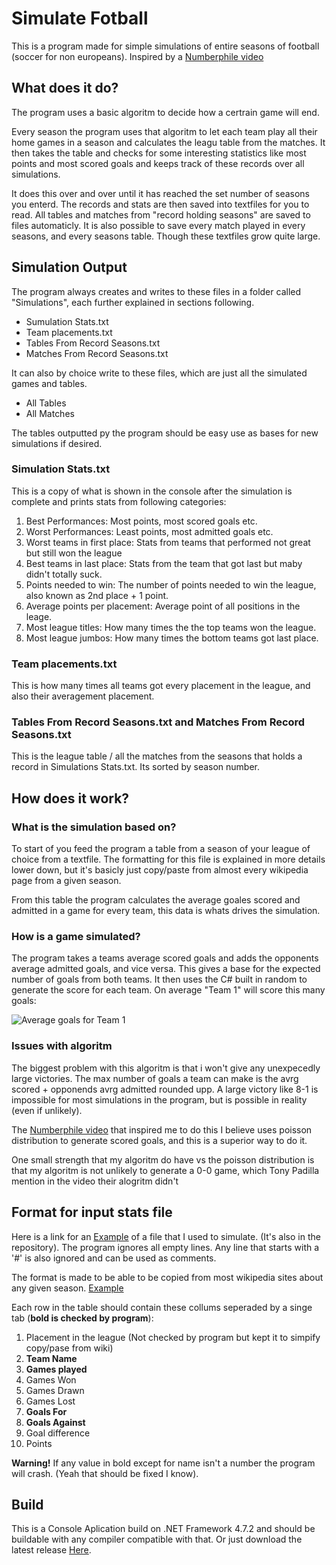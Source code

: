 # Simulate Fotball
This is a program made for simple simulations of entire seasons of football (soccer for non europeans).
Inspired by a [Numberphile video](https://www.youtube.com/watch?v=Vv9wpQIGZDw)

## What does it do? 
The program uses a basic algoritm to decide how a certrain game will end. 

Every season the program uses that algoritm to let each team play all their home games in a season and calculates the leagu table from the matches. 
It then takes the table and checks for some interesting statistics like most points and most scored goals and keeps track of these records over all simulations.

It does this over and over until it has reached the set number of seasons you enterd. 
The records and stats are then saved into textfiles for you to read. 
All tables and matches from "record holding seasons" are saved to files automaticly. 
It is also possible to save every match played in every seasons, and every seasons table. Though these textfiles grow quite large. 

## Simulation Output 
The program always creates and writes to these files in a folder called "Simulations", each further explained in sections following.
* Sumulation Stats.txt
* Team placements.txt
* Tables From Record Seasons.txt
* Matches From Record Seasons.txt

It can also by choice write to these files, which are just all the simulated games and tables.
* All Tables
* All Matches 

The tables outputted py the program should be easy use as bases for new simulations if desired. 
### Simulation Stats.txt
This is a copy of what is shown in the console after the simulation is complete and prints stats from following categories:
1. Best Performances: Most points, most scored goals etc. 
2. Worst Performances: Least points, most admitted goals etc. 
3. Worst teams in first place: Stats from teams that performed not great but still won the league
4. Best teams in last place: Stats from the team that got last but maby didn't totally suck. 
5. Points needed to win: The number of points needed to win the league, also known as 2nd place + 1 point.
6. Average points per placement: Average point of all positions in the leage.
7. Most league titles: How many times the the top teams won the league.
8. Most league jumbos: How many times the bottom teams got last place. 

### Team placements.txt
This is how many times all teams got every placement in the league, and also their averagement placement. 

### Tables From Record Seasons.txt and Matches From Record Seasons.txt
This is the league table / all the matches from the seasons that holds a record in Simulations Stats.txt.
Its sorted by season number.

## How does it work? 
### What is the simulation based on?
To start of you feed the program a table from a season of your league of choice from a textfile. 
The formatting for this file is explained in more details lower down, but it's basicly just copy/paste from almost every wikipedia page from a given season. 

From this table the program calculates the average goales scored and admitted in a game for every team, this data is whats drives the simulation. 

### How is a game simulated? 
The program takes a teams average scored goals and adds the opponents average admitted goals, and vice versa. This gives a base for the expected number of goals from both teams. 
It then uses the C# built in random to generate the score for each team. 
On average "Team 1" will score this many goals: 

![Average goals for Team 1](https://i.imgur.com/4NaWjKH.png)

### Issues with algoritm
The biggest problem with this algoritm is that i won't give any unexpecedly large victories. The max number of goals a team can make is the avrg scored + opponends avrg admitted rounded upp. A large victory like 8-1 is impossible for most simulations in the program, but is possible in reality (even if unlikely). 

The [Numberphile video](https://www.youtube.com/watch?v=Vv9wpQIGZDw) that inspired me to do this I believe uses poisson distribution to generate scored goals, and this is a superior way to do it. 

One small strength that my algoritm do have vs the poisson distribution is that my algoritm is not unlikely to generate a 0-0 game, which Tony Padilla mention in the video their alogritm didn't

## Format for input stats file 
Here is a link for an [Example](https://pastebin.com/kMw1kDn9) of a file that I used to simulate. (It's also in the repository).
The program ignores all empty lines.
Any line that starts with a '#' is also ignored and can be used as comments. 

The format is made to be able to be copied from most wikipedia sites about any given season. [Example](https://en.wikipedia.org/wiki/2019%E2%80%9320_Premier_League#League_table)

Each row in the table should contain these collums seperaded by a singe tab (**bold is checked by program**):
1. Placement in the league (Not checked by program but kept it to simpify copy/pase from wiki) 
2. **Team Name**
3. **Games played**
4. Games Won
5. Games Drawn
6. Games Lost
7. **Goals For**
8. **Goals Against**
9. Goal difference
10. Points

**Warning!**
If any value in bold except for name isn't a number the program will crash. (Yeah that should be fixed I know). 

## Build
This is a Console Aplication build on .NET Framework 4.7.2 and should be buildable with any compiler compatible with that. 
Or just download the latest release [Here](https://github.com/RobinClaesson/SimulateFootball/releases/tag/v1.0). 
